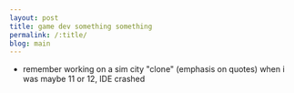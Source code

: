 ```yaml
---
layout: post
title: game dev something something
permalink: /:title/
blog: main
---
```


- remember working on a sim city "clone" (emphasis on quotes) when i was maybe 11 or 12, IDE crashed